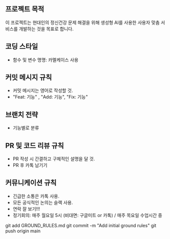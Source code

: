 ## 프로젝트 목적
이 프로젝트는 현대인의 정신건강 문제 해결을 위해 생성형 AI를 사용한 사용자 맞춤 서비스를 개발하는 것을 목표로 합니다.

## 코딩 스타일
- 함수 및 변수 명명: 카멜케이스 사용

## 커밋 메시지 규칙
- 커밋 메시지는 영어로 작성할 것.
- "Feat: 기능" , "Add: 기능", "Fix: 기능"

## 브랜치 전략
- 기능별로 분류

## PR 및 코드 리뷰 규칙
- PR 작성 시 간결하고 구체적인 설명을 달 것.
- PR 후 카톡 남기기

## 커뮤니케이션 규칙
- 긴급한 소통은 카톡 사용.
- 모든 공식적인 논의는 슬랙 사용.
- 연락 잘 보기!!!
- 정기회의: 매주 월요일 5시 (비대면: 구글미트 or 카톡) / 매주 목요일 수업시간 중

git add GROUND_RULES.md
git commit -m "Add initial ground rules"
git push origin main

